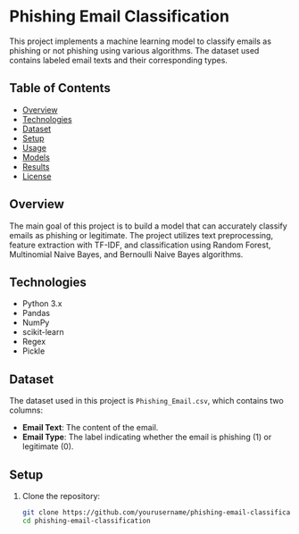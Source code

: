 # Phishing Email Classification

This project implements a machine learning model to classify emails as phishing or not phishing using various algorithms. The dataset used contains labeled email texts and their corresponding types.

## Table of Contents

- [Overview](#overview)
- [Technologies](#technologies)
- [Dataset](#dataset)
- [Setup](#setup)
- [Usage](#usage)
- [Models](#models)
- [Results](#results)
- [License](#license)

## Overview

The main goal of this project is to build a model that can accurately classify emails as phishing or legitimate. The project utilizes text preprocessing, feature extraction with TF-IDF, and classification using Random Forest, Multinomial Naive Bayes, and Bernoulli Naive Bayes algorithms.

## Technologies

- Python 3.x
- Pandas
- NumPy
- scikit-learn
- Regex
- Pickle

## Dataset

The dataset used in this project is `Phishing_Email.csv`, which contains two columns:
- **Email Text**: The content of the email.
- **Email Type**: The label indicating whether the email is phishing (1) or legitimate (0).

## Setup

1. Clone the repository:
   ```bash
   git clone https://github.com/yourusername/phishing-email-classification.git
   cd phishing-email-classification
